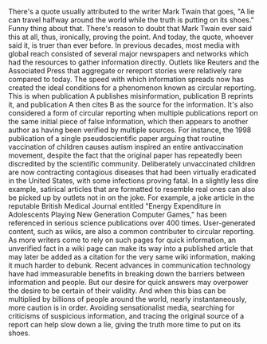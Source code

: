 There's a quote usually attributed to the writer Mark Twain that goes, "A lie can travel  halfway around the world while the truth is putting on its shoes." Funny thing about that. There's reason to doubt that Mark Twain ever said this at all, thus, ironically, proving the point. And today, the quote, whoever said it, is truer than ever before. In previous decades,  most media with global reach consisted of several  major newspapers and networks which had the resources to gather information directly. Outlets like Reuters and the Associated Press that aggregate or rereport stories were relatively rare compared to today. The speed with which  information spreads now has created the ideal conditions for a phenomenon known as circular reporting. This is when publication A publishes misinformation, publication B reprints it, and publication A then cites B as the source for the information. It's also considered a form of circular reporting when multiple publications report on the same initial piece  of false information, which then appears to another author as having been verified by multiple sources. For instance, the 1998 publication of a single pseudoscientific paper arguing that routine vaccination of children causes autism inspired an entire  antivaccination movement, despite the fact that the original paper has repeatedly been discredited by the scientific community. Deliberately unvaccinated children are now contracting contagious diseases that had been virtually  eradicated in the United States, with some infections proving fatal. In a slightly less dire example, satirical articles that are formatted to resemble real ones can also be picked up by outlets not in on the joke. For example, a joke article in the reputable British Medical Journal entitled "Energy Expenditure in Adolescents Playing New Generation Computer Games," has been referenced in serious science publications over 400 times. User-generated content, such as wikis, are also a common contributer to circular reporting. As more writers come to rely on such pages for quick information, an unverified fact in a wiki page can make its way into a published article that may later be added as a citation for the very same wiki information, making it much harder to debunk. Recent advances  in communication technology have had immeasurable benefits in breaking down the barriers between information and people. But our desire for quick answers may overpower the desire  to be certain of their validity. And when this bias can be multiplied by billions of people around the world, nearly instantaneously, more caution is in order. Avoiding sensationalist media, searching for criticisms  of suspicious information, and tracing the original source of a report can help slow down a lie, giving the truth more time  to put on its shoes. 